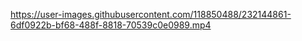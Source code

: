 

https://user-images.githubusercontent.com/118850488/232144861-6df0922b-bf68-488f-8818-70539c0e0989.mp4

